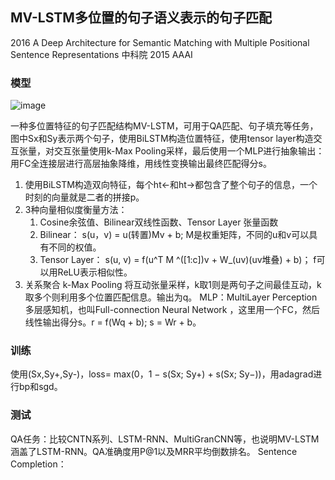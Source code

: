 ## MV-LSTM多位置的句子语义表示的句子匹配 
2016 A Deep Architecture for Semantic Matching with Multiple Positional Sentence Representations  中科院 2015 AAAI

### 模型
 
![image](http://zcy.ckcest.cn/cdn/zy/20171012-Image-5.jpg)

一种多位置特征的句子匹配结构MV-LSTM，可用于QA匹配、句子填充等任务，图中Sx和Sy表示两个句子，使用BiLSTM构造位置特征，使用tensor layer构造交互张量，对交互张量使用k-Max Pooling采样，最后使用一个MLP进行抽象输出：用FC全连接层进行高层抽象降维，用线性变换输出最终匹配得分s。


1.  使用BiLSTM构造双向特征，每个ht←和ht→都包含了整个句子的信息，一个时刻的向量就是二者的拼接p。
2.  3种向量相似度衡量方法：
	1. Cosine余弦值、Bilinear双线性函数、Tensor Layer 张量函数
	1. Bilinear： s(u，v) = u(转置)Mv + b;  M是权重矩阵，不同的u和v可以具有不同的权值。
	1. Tensor Layer： s(u, v) = f(u^T M ^([1:c])v + W_(uv)(uv堆叠) + b)； f可以用ReLU表示相似性。
3.  关系聚合
k-Max Pooling 将互动张量采样，k取1则是两句子之间最佳互动，k取多个则利用多个位置匹配信息。输出为q。
MLP：MultiLayer Perception多层感知机，也叫Full-connection Neural Network ，这里用一个FC，然后线性输出得分s。r = f(Wq + b); s = Wr + b。

### 训练
使用(Sx,Sy+,Sy-)，loss= max(0，1 − s(Sx; Sy+) + s(Sx; Sy−))，用adagrad进行bp和sgd。

### 测试
QA任务：比较CNTN系列、LSTM-RNN、MultiGranCNN等，也说明MV-LSTM涵盖了LSTM-RNN。QA准确度用P@1以及MRR平均倒数排名。
Sentence Completion：

